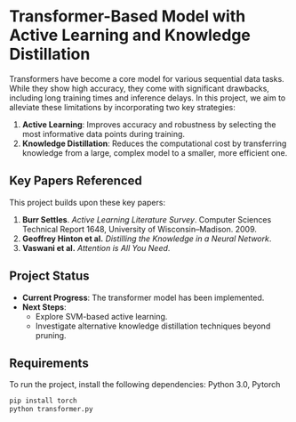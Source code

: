 # Transformer-Based Model with Active Learning and Knowledge Distillation

Transformers have become a core model for various sequential data tasks. While they show high accuracy, they come with significant drawbacks, including long training times and inference delays. In this project, we aim to alleviate these limitations by incorporating two key strategies:

1. **Active Learning**: Improves accuracy and robustness by selecting the most informative data points during training.
2. **Knowledge Distillation**: Reduces the computational cost by transferring knowledge from a large, complex model to a smaller, more efficient one.

## Key Papers Referenced
This project builds upon these key papers:
1. **Burr Settles**. *Active Learning Literature Survey*. Computer Sciences Technical Report 1648, University of Wisconsin–Madison. 2009.
2. **Geoffrey Hinton et al.** *Distilling the Knowledge in a Neural Network*.
3. **Vaswani et al.** *Attention is All You Need*.

## Project Status
- **Current Progress**: The transformer model has been implemented.
- **Next Steps**:
  - Explore SVM-based active learning.
  - Investigate alternative knowledge distillation techniques beyond pruning.

## Requirements

To run the project, install the following dependencies:
Python 3.0, Pytorch

```bash
pip install torch 
python transformer.py
